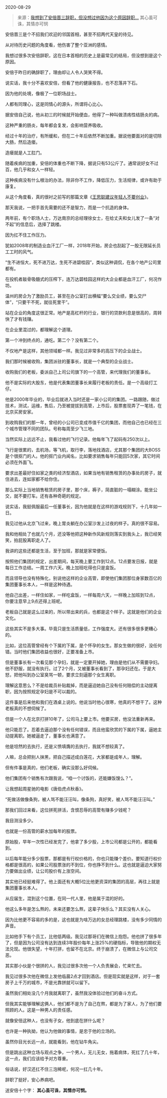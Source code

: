 2020-08-29

> 来源：[我想到了安倍晋三辞职，但没想过他因为这个原因辞职...](http://mp.weixin.qq.com/s?__biz=MzU3NDc5Nzc0NQ==&mid=2247491908&idx=1&sn=f4ee684b3b5bf5e8e069faf15075bd96&chksm=fd2e439aca59ca8c4b32e074c00689425d28b25a344f90b8081483f910c6f3a048618c953e1d&scene=27#wechat_redirect)
> 其心虽可诛，其情亦可悯

安倍晋三是个不招我们欢迎的邻国首相，甚至不招两代天皇的待见。

  

从对待历史问题的角度看，他伤害了整个亚洲的感情。  

  

我想过很多次安倍辞职，这在日本首相的历史上是最常见的结局，但没想到是这个原因。

  

安倍于昨日的确辞职了，理由却让人令人哭笑不得。

  

说实话，我十分不喜欢安倍，但看了他的健康报告，也不忍落井下石。

  

因为他的处境，像极了一位职场战士。  

  

人都有同理心，这是同情心的源头，所谓将心比心。  

  

据安倍自己说，他从初三的时候就开始便血，他得了一种叫做溃疡性结肠炎的病。

  

这种严重的肠炎，每年都会复发，会影响营养吸收。

  

经过十年的治疗，有所缓和，但在二十年后依然不断加重。据说他要面对的是切除大肠，然后造瘘。

  

造瘘就是人工肛门。

  

随着疾病的加重，安倍的体重也不断下降，据说只有53公斤了。通常说好女不过百，他几乎和女人一样轻。

  

这种疾病没有什么根治的办法，除非你不工作，降低压力，生活规律，或许有助于康复。

  

从这个角度看，真的很衬之前写的那篇文章《[王思聪建议年轻人不要创业](http://mp.weixin.qq.com/s?__biz=MzU3NDc5Nzc0NQ==&mid=2247491872&idx=1&sn=5b292a6270bcd00c302642ca3c258caf&chksm=fd2e43feca59cae81c51c40e4aa4b5b2c7f1f2296bfedf3b4375774c83b37213d021077491eb&scene=21#wechat_redirect)》。

  

那天我说，一把手首先需要的还不是智力，而是一个抗造的身体。

  

两年前，有个职场人士，万达南京的总经理徐女士，在给丈夫和女儿发了一条“对不起”的信息后，选择了跳楼。

  

因为扛不住工作压力。

  

犹如2008年的制造业血汗工厂一样，2018年开始，房企也刮起了一股无限延长员工工时的风气。

  

“生不进恒大，死不进万达，生死不进碧桂园”，类似这种调侃，在各个地产公司里都有。

  

在投机者敲骨吸髓式的压榨下，连万达碧桂园这样的大企业都是血汗工厂，何况作坊。  

  

温州的房企为了激励员工，甚至在办公室打出横幅“要么交业绩，要么交尸体”，“只要干不死，就往死里干”。

  

站在企业的角度这很正常。地产是高杠杆的行业，银行的贷款利息是很高的，周转快了才有钱赚。

  

在企业里混过的，都理解这个道理。

  

第一个冲到终点的，通吃。第二个？没有第二个。

  

不仅地产是这样，其他领域都一样。我见过非常多的高压下的企业战士。

  

我们那时候被收购，集团派驻的董事长，就是一个典型的企业战士。

  

收购我们的老板，委派自己上司公司旗下的一个高管，来代理我们的董事长。

  

他不是实际的大股东，他是代表集团董事长来履行老板的责任。是一个高级打工仔。

  

他是2000年毕业的，毕业后就进入当时还是一家小公司的集团。一路跟随，做过技术，测试，运维，售后，乃至被提拔到高管，上市后，股票套现弄了一笔钱，在北京买房安家。

  

到收购我们的那一年，曾经的小公司已变成市值千亿的集团，而他自己也已经在三个城市管理不同的团队。号称每周至少飞三地。

  

当然实际上远远不止，我看过他的飞行记录。他每年飞了起码有250次以上。

  

飞行是很累的，去机场，等飞机，取行李，落地找酒店，尤其那个集团的大BOSS是个很抠门的人。他的抠门业内闻名，比如要求销售每年只能回5次家，其它时间必须在外面飞。

  

要求出差最好住如家之类的经济型酒店，如果当地有销售租赁的办事处的房子，就住进去，连如家都不给你住。

  

那么实际上当地销售租赁的房子里，那个床，褥子，简直脏的一塌糊涂。能坐公交，就不要打车。还有各种奇葩的规定。

  

说实话，我挺佩服最后一任董事长，因为他就是在这样的游戏规则下，十几年如一日。

  

我见过他从北京飞过来，晚上胃炎躺在办公室沙发上过夜的样子。真的很不容易。

  

我和他相处了也就几个月，还没等他把这种新作风新规则落实到我头上，我已经笑笑，拍屁股离职走人了。

  

我讲的这些还都是生活，至于加班，那就是家常便饭。

  

按照他们集团的规定，出差期间，每天晚上要工作到12点。12点要发日报，就是每日工作总结。一周工作六天。晚上加班吃得也只是盒饭。

  

而且领导也没有特殊化，别说他这样的企业高管，即使他们集团那位身家数百亿的集团董事长本人，一样是这种待遇。

  

他自己出差，一样住如家，一样吃盒饭，一样每周六天，一样晚上加班到12点，你要注意早上9点还得上班呢。

  

老板自己就是这么过来的，所以带出来的兵，也都是这个样子。这就是他们的企业文化。  

  

这些其实不是多大事。毕竟只是生活质量低，工作强度大。还有很多很多更糟心的。

  

比如，这位高管曾经有个下属的下属，是个怀孕的女生。那女生做的很好，没任何错。当时他们集团收益也很好，正要准备上市。

  

但是董事长有一次看见那个孕妇，就是一定要开掉她，理由是他们从不需要孕妇。他不舒服，就没有执行。过了2个月，又被董事长看到了，那孕妇还在。于是大怒，把他叫到办公室臭骂一顿，要求立刻逼那个女生离职。

  

理解这意思么？不是给裁员补贴裁掉，而是逼迫她自己没有任何赔偿的主动提离职，因为按照规定孕妇是不可以裁的。

  

这件事是后来他和我们在酒桌上说的。他说当时他心很寒，他真的不想干了。这种老板真的不想伺候了。

  

但是一个人在北京打拼10年了，公司马上要上市。他要买房，他没法重新再来。

  

他只能忍了。忍着去逼迫那个没有任何错误，而且他蛮欣赏的下属的下属，逼她主动提离职。她被逼走了，董事长也满意了。

  

他是坦然的去执行，还是义愤填膺的去执行，我就不想较真了。

  

人嘛，总会把别人抹黑，把自己描述成白莲花，大家都是成年人，理解。

  

但有件事是真的，他们老板，确实没那么好伺候。  

  

他们集团有个销售有次跟我说，“咱一个讨饭的，还能嫌饭馊么？”。

  

让我想起周星驰的电影《唐伯虎点秋香》。

  

“死做活做像条狗，被人骂不能汪汪叫，像条狗，真好笑，被人骂不能汪汪叫。”  

  

那我们回过来看，这位拼死拼活，含恨忍辱的高管有赚多少钱呢？

  

我目测没多少。

  

也就是一份高管的薪水加每年的股票。

  

原始股，早年一次性已经发完了，他拿了多少股，上市公司都是公开的，都能看到。

  

以后每年能分多少股票，那都是有行权价格的，你也只能赚个差价。要知道行权价格都是很高的，如果公司股票涨的不到位，你也挣不到什么。这也就是逼迫大家努力要做出业绩，让公司股价有上涨空间。

  

其实他已经挺难得了。他上面还有大概5位比他更资深的集团的高层，再往上就是集团董事长本人。

  

从应届生，混到这个位置，在同一代人里，他是属于混的好的。

  

他这么多年是怎么熬的，未来还要怎么熬，这辈子快乐么？其实没有人关心。

  

因为比他更不容易的多的是，这也就是为啥万达的女总经理跳楼，没有多少同情的声音。

  

比如他手下有个员工，比他低两级。我见过那哥们在微信上抱怨。他也拼了很多年了，但是因为公司没有达到连续3年股价每年上涨25%的硬指标，导致他的期权无法兑现。他很失望，十年打拼，也留不在北京。终于崩溃了，在微信上与公司交恶。

  

其实那小伙是个很拼的人，我见过很多次他一个人负责展会，忙来忙去。

  

我见过很多次他在微信上发他临晨2点才回到酒店。但是现实就是这样，对于一套房子上千万的城市，不是光靠拼就可以留下。

  

虽然我们相处没几个月我就离职了，虽然我没体验过他们的奋斗方式。

  

但我其实能够理解这俩人，他们都不是为了自己在熬，都是为了家人，为了他们要照顾的人。这是一种男人的责任感。

  

就像安倍这种人，也没有子女，他到底在拼什么呢？  

  

也许是一种执拗，他认为他做的事情，是忠于他的立场的。

  

虽然你目光长远一点，就能看到，他在钻牛角尖。

  

但是跳出这种立场与观点之争，一个男人，无儿无女，拖着病体，死扛了几十年，这一点，我们应该给予对方尊重。  

  

俗话说，好汉还扛不住三泡稀呢，何况一扛几十年。

  

辞职了挺好，安心养病吧。  

  

送安倍十个字： **其心虽可诛，其情亦可悯。**

  


